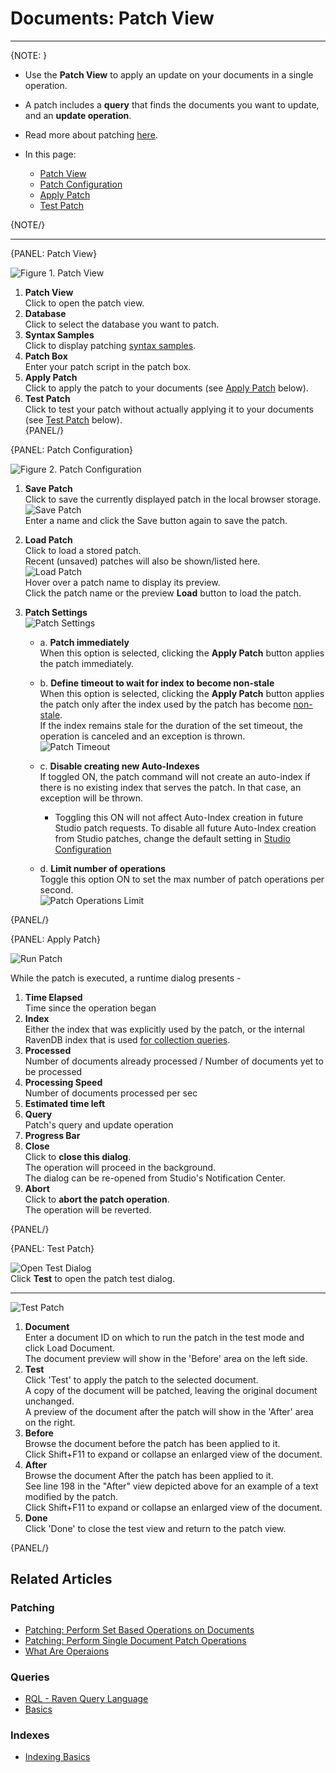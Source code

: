﻿# Documents: Patch View
---

{NOTE: }

* Use the **Patch View** to apply an update on your documents in a single operation.  
* A patch includes a **query** that finds the documents you want to update, and an **update operation**.  
* Read more about patching [here](../../../client-api/operations/patching/set-based).  

* In this page:  
  * [Patch View](../../../studio/database/documents/patch-view#patch-view)  
  * [Patch Configuration](../../../studio/database/documents/patch-view#patch-configuration)  
  * [Apply Patch](../../../studio/database/documents/patch-view#apply-patch)  
  * [Test Patch](../../../studio/database/documents/patch-view#test-patch)  

{NOTE/}

---

{PANEL: Patch View}

![Figure 1. Patch View](images/patch-view-1.png "Figure 1. Patch View")

1. **Patch View**  
   Click to open the patch view.  
2. **Database**  
   Click to select the database you want to patch.  
3. **Syntax Samples**  
   Click to display patching [syntax samples](../../../client-api/operations/patching/set-based#examples).  
4. **Patch Box**  
   Enter your patch script in the patch box.  
5. **Apply Patch**  
   Click to apply the patch to your documents (see [Apply Patch](../../../studio/database/documents/patch-view#apply-patch) below).  
6. **Test Patch**  
   Click to test your patch without actually applying it to your documents (see [Test Patch](../../../studio/database/documents/patch-view#test-patch) below).  
{PANEL/}

{PANEL: Patch Configuration}

![Figure 2. Patch Configuration](images/patch-view-2.png "Figure 2. Patch Configuration")

1. **Save Patch**  
   Click to save the currently displayed patch in the local browser storage.  
   ![Save Patch](images/patch-view-save-patch.png "Save Patch")  
   Enter a name and click the Save button again to save the patch.  
2. **Load Patch**  
   Click to load a stored patch.  
   Recent (unsaved) patches will also be shown/listed here.  
   ![Load Patch](images/patch-view-load-patch.png "Load Patch")  
   Hover over a patch name to display its preview.  
   Click the patch name or the preview **Load** button to load the patch.  
3. **Patch Settings**  
   ![Patch Settings](images/patch-view-settings.png "Patch Settings")  

    * a. **Patch immediately**  
         When this option is selected, clicking the **Apply Patch** button applies 
         the patch immediately.  

    * b. **Define timeout to wait for index to become non-stale**  
         When this option is selected, clicking the **Apply Patch** button 
         applies the patch only after the index used by the patch has become 
         [non-stale](../../../indexes/indexing-basics#stale-indexes).  
         If the index remains stale for the duration of the set timeout, 
         the operation is canceled and an exception is thrown.  
         ![Patch Timeout](images/patch-view-timeout.png "Patch Timeout")  

    * c. **Disable creating new Auto-Indexes**  
         If toggled ON, the patch command will not create an auto-index if there is no existing index that serves the patch. 
         In that case, an exception will be thrown. 
         * Toggling this ON will not affect Auto-Index creation in future Studio patch requests.
           To disable all future Auto-Index creation from Studio patches, change the default setting in [Studio Configuration](../../../studio/database/settings/studio-configuration#disabling-auto-index-creation-on-studio-queries-or-patches)

    * d. **Limit number of operations**  
         Toggle this option ON to set the max number of patch operations per second.  
         ![Patch Operations Limit](images/patch-view-operations-limit.png "Patch Operations Limit")  

{PANEL/}

{PANEL: Apply Patch}

![Run Patch](images/patch-view-apply-patch.png "Run Patch")  

While the patch is executed, a runtime dialog presents -  

1. **Time Elapsed**  
   Time since the operation began  
2. **Index**  
   Either the index that was explicitly used by the patch, or the internal RavenDB 
   index that is used [for collection queries](../../../client-api/faq/what-is-a-collection#collection-usages).  
3. **Processed**  
   Number of documents already processed / Number of documents yet to be processed  
4. **Processing Speed**  
   Number of documents processed per sec  
5. **Estimated time left**  
6. **Query**  
   Patch's query and update operation  
7. **Progress Bar**  
8. **Close**  
   Click to **close this dialog**.  
   The operation will proceed in the background.  
   The dialog can be re-opened from Studio's Notification Center.  
9. **Abort**  
   Click to **abort the patch operation**.  
   The operation will be reverted.  

{PANEL/}

{PANEL: Test Patch}

![Open Test Dialog](images/patch-view-test-dialog.png "Open Test Dialog")  
Click **Test** to open the patch test dialog.

---

![Test Patch](images/patch-view-test-patch.png "Test Patch")  

1. **Document**  
   Enter a document ID on which to run the patch in the test mode and click Load Document.  
   The document preview will show in the 'Before' area on the left side.  
2. **Test**  
   Click 'Test' to apply the patch to the selected document.  
   A copy of the document will be patched, leaving the original document unchanged.  
   A preview of the document after the patch will show in the 'After' area on the right.  
3. **Before**  
   Browse the document before the patch has been applied to it.  
   Click Shift+F11 to expand or collapse an enlarged view of the document.  
4. **After**  
   Browse the document After the patch has been applied to it.  
   See line 198 in the "After" view depicted above for an example of a text modified by the patch.  
   Click Shift+F11 to expand or collapse an enlarged view of the document.  
5. **Done**  
   Click 'Done' to close the test view and return to the patch view.  


{PANEL/}

## Related Articles

### Patching
- [Patching: Perform Set Based Operations on Documents](../../../client-api/operations/patching/set-based)  
- [Patching: Perform Single Document Patch Operations](../../../client-api/operations/patching/single-document)  
- [What Are Operaions](../../../client-api/operations/what-are-operations)  

### Queries
- [RQL - Raven Query Language](../../../client-api/session/querying/what-is-rql)  
- [Basics](../../../indexes/querying/basics)  

### Indexes
- [Indexing Basics](../../../indexes/indexing-basics)  
